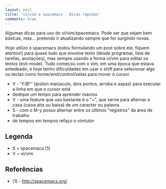 ```yaml
---
layout: post
title: 'vi/vim e spacemacs - Dicas rápidas'
comments: true
---
```


Algumas dicas para uso do vi/vim/spacemacs. Pode ser que sejam bem básicas, mas... pretendo ir atualizando sempre que for surgindo novas.

Hoje utilizo o spacemacs (estou formulando um post sobre ele, fiquem atentos!) para quase tudo que envolve texto (desde programar, lista de tarefas, anotações), mas sempre usando a forma vi/vim para editar os textos (evil-mode). Tudo começou com o vim, em uma época que estava entedeado, e hoje tenho dificuldades em usar o shift para selecionar algo ou teclas como home/end/control/setas para mover o cursor.

* V - 'Y:@"' (ípsilon maiúsculo, dois pontos, arroba e aspas) para executar a linha em que o cursor está
* dedique um tempo para aprender macros
* V - uma feature que uso bastante é o "~", que serve para alternar a casa (caixa alta ou baixa) de um caracter ou palavra
* S - com o M-y posso alternar entre os últimos "registros" da área de trabalho
* de tempos em tempos refaço o vimtutor

## Legenda
* S = spacemacs [1]
* V = vi/vim 

## Referências
* [1] - http://spacemacs.org/
